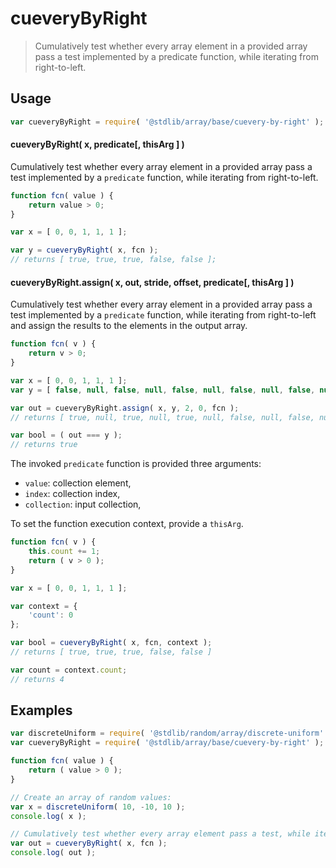 <!--

@license Apache-2.0

Copyright (c) 2024 The Stdlib Authors.

Licensed under the Apache License, Version 2.0 (the "License");
you may not use this file except in compliance with the License.
You may obtain a copy of the License at

   http://www.apache.org/licenses/LICENSE-2.0

Unless required by applicable law or agreed to in writing, software
distributed under the License is distributed on an "AS IS" BASIS,
WITHOUT WARRANTIES OR CONDITIONS OF ANY KIND, either express or implied.
See the License for the specific language governing permissions and
limitations under the License.

-->

# cueveryByRight

> Cumulatively test whether every array element in a provided array pass a test implemented by a predicate function, while iterating from right-to-left.

<section class="usage">

## Usage

```javascript
var cueveryByRight = require( '@stdlib/array/base/cuevery-by-right' );
```

#### cueveryByRight( x, predicate\[, thisArg ] )

Cumulatively test whether every array element in a provided array pass a test implemented by a `predicate` function, while iterating from right-to-left.

```javascript
function fcn( value ) {
    return value > 0;
}

var x = [ 0, 0, 1, 1, 1 ];

var y = cueveryByRight( x, fcn );
// returns [ true, true, true, false, false ];
```

#### cueveryByRight.assign( x, out, stride, offset, predicate\[, thisArg ] )

Cumulatively test whether every array element in a provided array pass a test implemented by a `predicate` function, while iterating from right-to-left and assign the results to the elements in the output array.

```javascript
function fcn( v ) {
    return v > 0;
}

var x = [ 0, 0, 1, 1, 1 ];
var y = [ false, null, false, null, false, null, false, null, false, null ];

var out = cueveryByRight.assign( x, y, 2, 0, fcn );
// returns [ true, null, true, null, true, null, false, null, false, null ]

var bool = ( out === y );
// returns true
```

The invoked `predicate` function is provided three arguments:

-   `value`: collection element,
-   `index`: collection index,
-   `collection`: input collection,

To set the function execution context, provide a `thisArg`.

```javascript
function fcn( v ) {
    this.count += 1;
    return ( v > 0 );
}

var x = [ 0, 0, 1, 1, 1 ];

var context = {
    'count': 0
};

var bool = cueveryByRight( x, fcn, context );
// returns [ true, true, true, false, false ]

var count = context.count;
// returns 4
```

</section>

<!-- /.usage -->

<section class="notes">

</section>

<!-- /.notes -->

<section class="examples">

## Examples

<!-- eslint no-undef: "error" -->

```javascript
var discreteUniform = require( '@stdlib/random/array/discrete-uniform' );
var cueveryByRight = require( '@stdlib/array/base/cuevery-by-right' );

function fcn( value ) {
    return ( value > 0 );
}

// Create an array of random values:
var x = discreteUniform( 10, -10, 10 );
console.log( x );

// Cumulatively test whether every array element pass a test, while iterating from right-to-left:
var out = cueveryByRight( x, fcn );
console.log( out );
```

</section>

<!-- /.examples -->

<!-- Section for related `stdlib` packages. Do not manually edit this section, as it is automatically populated. -->

<section class="related">

</section>

<!-- /.related -->

<!-- Section for all links. Make sure to keep an empty line after the `section` element and another before the `/section` close. -->

<section class="links">

</section>

<!-- /.links -->
